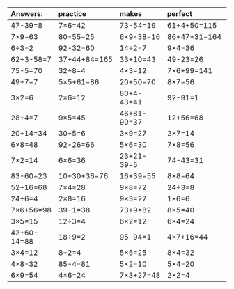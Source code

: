 | Answers: | practice | makes | perfect | ! |
| :--- | :--- | :--- | :--- | :--- |
| 47-39=8 | 7×6=42 | 73-54=19 | 61+4+50=115 | 4×2=8 | 
| 7×9=63 | 80-55=25 | 6×9-38=16 | 86+47+31=164 | 14+38=52 | 
| 6÷3=2 | 92-32=60 | 14÷2=7 | 9×4=36 | 8×6=48 | 
| 62+3-58=7 | 37+44+84=165 | 33+10=43 | 49-23=26 | 2×4=8 | 
| 75-5=70 | 32÷8=4 | 4×3=12 | 7×6+99=141 | 36+70+24=130 | 
| 49÷7=7 | 5×5+61=86 | 20+50=70 | 8×7=56 | 9×9=81 | 
| 3×2=6 | 2×6=12 | 80+4-43=41 | 92-91=1 | 55+4+82=141 | 
| 28÷4=7 | 9×5=45 | 46+81-90=37 | 12+56=68 | 11-2=9 | 
| 20+14=34 | 30÷5=6 | 3×9=27 | 2×7=14 | 13+66+63=142 | 
| 6×8=48 | 92-26=66 | 5×6=30 | 7×8=56 | 4×2+38=46 | 
| 7×2=14 | 6×6=36 | 23+21-39=5 | 74-43=31 | 3×4-8=4 | 
| 83-60=23 | 10+30+36=76 | 16+39=55 | 8×8=64 | 93+53+9=155 | 
| 52+16=68 | 7×4=28 | 9×8=72 | 24÷3=8 | 18÷2=9 | 
| 24÷6=4 | 2×8=16 | 9×3=27 | 1×6=6 | 71+7-74=4 | 
| 7×6+56=98 | 39-1=38 | 73+9=82 | 8×5=40 | 9×7-49=14 | 
| 3×5=15 | 12÷3=4 | 6×2=12 | 6×4=24 | 4×9=36 | 
| 42+60-14=88 | 18÷9=2 | 95-94=1 | 4×7+16=44 | 4×5+25=45 | 
| 3×4=12 | 8÷2=4 | 5×5=25 | 8×4=32 | 8×9=72 | 
| 4×8=32 | 85-4=81 | 5×2=10 | 5×4=20 | 42-6=36 | 
| 6×9=54 | 4×6=24 | 7×3+27=48 | 2×2=4 | 8÷4=2 | 
